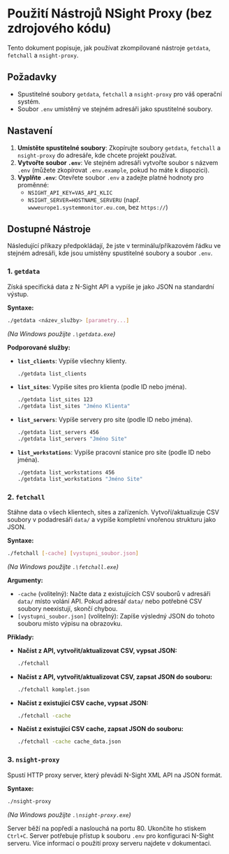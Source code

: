 # Použití Nástrojů NSight Proxy (bez zdrojového kódu)

Tento dokument popisuje, jak používat zkompilované nástroje `getdata`, `fetchall` a `nsight-proxy`.

## Požadavky

*   Spustitelné soubory `getdata`, `fetchall` a `nsight-proxy` pro váš operační systém.
*   Soubor `.env` umístěný ve stejném adresáři jako spustitelné soubory.

## Nastavení

1.  **Umístěte spustitelné soubory**: Zkopírujte soubory `getdata`, `fetchall` a `nsight-proxy` do adresáře, kde chcete projekt používat.
2.  **Vytvořte soubor `.env`**: Ve stejném adresáři vytvořte soubor s názvem `.env` (můžete zkopírovat `.env.example`, pokud ho máte k dispozici).
3.  **Vyplňte `.env`**: Otevřete soubor `.env` a zadejte platné hodnoty pro proměnné:
    *   `NSIGHT_API_KEY=VAS_API_KLIC`
    *   `NSIGHT_SERVER=HOSTNAME_SERVERU` (např. `wwweurope1.systemmonitor.eu.com`, bez `https://`)

## Dostupné Nástroje

Následující příkazy předpokládají, že jste v terminálu/příkazovém řádku ve stejném adresáři, kde jsou umístěny spustitelné soubory a soubor `.env`.

### 1. `getdata`

Získá specifická data z N-Sight API a vypíše je jako JSON na standardní výstup.

**Syntaxe:**

```bash
./getdata <název_služby> [parametry...]
```
*(Na Windows použijte `.\getdata.exe`)*

**Podporované služby:**

*   **`list_clients`**: Vypíše všechny klienty.
    ```bash
    ./getdata list_clients
    ```

*   **`list_sites`**: Vypíše sites pro klienta (podle ID nebo jména).
    ```bash
    ./getdata list_sites 123
    ./getdata list_sites "Jméno Klienta"
    ```

*   **`list_servers`**: Vypíše servery pro site (podle ID nebo jména).
    ```bash
    ./getdata list_servers 456
    ./getdata list_servers "Jméno Site"
    ```

*   **`list_workstations`**: Vypíše pracovní stanice pro site (podle ID nebo jména).
    ```bash
    ./getdata list_workstations 456
    ./getdata list_workstations "Jméno Site"
    ```

### 2. `fetchall`

Stáhne data o všech klientech, sites a zařízeních. Vytvoří/aktualizuje CSV soubory v podadresáři `data/` a vypíše kompletní vnořenou strukturu jako JSON.

**Syntaxe:**

```bash
./fetchall [-cache] [vystupni_soubor.json]
```
*(Na Windows použijte `.\fetchall.exe`)*

**Argumenty:**

*   `-cache` (volitelný): Načte data z existujících CSV souborů v adresáři `data/` místo volání API. Pokud adresář `data/` nebo potřebné CSV soubory neexistují, skončí chybou.
*   `[vystupni_soubor.json]` (volitelný): Zapíše výsledný JSON do tohoto souboru místo výpisu na obrazovku.

**Příklady:**

*   **Načíst z API, vytvořit/aktualizovat CSV, vypsat JSON:**
    ```bash
    ./fetchall
    ```
*   **Načíst z API, vytvořit/aktualizovat CSV, zapsat JSON do souboru:**
    ```bash
    ./fetchall komplet.json
    ```
*   **Načíst z existující CSV cache, vypsat JSON:**
    ```bash
    ./fetchall -cache
    ```
*   **Načíst z existující CSV cache, zapsat JSON do souboru:**
    ```bash
    ./fetchall -cache cache_data.json
    ```

### 3. `nsight-proxy`

Spustí HTTP proxy server, který převádí N-Sight XML API na JSON formát.

**Syntaxe:**

```bash
./nsight-proxy
```
*(Na Windows použijte `.\nsight-proxy.exe`)*

Server běží na popředí a naslouchá na portu 80. Ukončíte ho stiskem `Ctrl+C`. Server potřebuje přístup k souboru `.env` pro konfiguraci N-Sight serveru. Více informací o použití proxy serveru najdete v dokumentaci. 